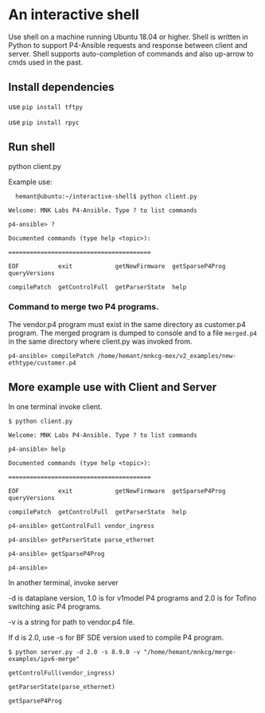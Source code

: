 # An interactive shell
  Use shell on a machine running Ubuntu 18.04 or higher. 
  Shell is written in Python to support P4-Ansible requests
  and response between client and server.  Shell supports 
  auto-completion of commands and also up-arrow to cmds 
  used in the past.

## Install dependencies

  use `pip install tftpy`
  
  use `pip install rpyc`

## Run shell
  python client.py

  Example use:

```
  hemant@ubuntu:~/interactive-shell$ python client.py 

Welcome: MNK Labs P4-Ansible. Type ? to list commands

p4-ansible> ?

Documented commands (type help <topic>):

========================================

EOF           exit            getNewFirmware  getSparseP4Prog  queryVersions

compilePatch  getControlFull  getParserState  help           
```

### Command to merge two P4 programs. 

The vendor.p4 program must exist in the same directory as customer.p4 program. The merged program is dumped to console and to a file `merged.p4` in the same directory where client.py was invoked from.

`p4-ansible> compilePatch /home/hemant/mnkcg-mex/v2_examples/new-ethtype/customer.p4`


## More example use with Client and Server

In one terminal invoke client.

```
$ python client.py

Welcome: MNK Labs P4-Ansible. Type ? to list commands

p4-ansible> help

Documented commands (type help <topic>):

========================================

EOF           exit            getNewFirmware  getSparseP4Prog  queryVersions

compilePatch  getControlFull  getParserState  help

p4-ansible> getControlFull vendor_ingress

p4-ansible> getParserState parse_ethernet

p4-ansible> getSparseP4Prog

p4-ansible>
```

In another terminal, invoke server

-d is dataplane version, 1.0 is for v1model P4 programs and 2.0 is for Tofino switching asic P4 programs.

-v is a string for path to vendor.p4 file.

If d is 2.0, use -s for BF SDE version used to compile P4 program.

```
$ python server.py -d 2.0 -s 8.9.0 -v "/home/hemant/mnkcg/merge-examples/ipv6-merge"

getControlFull(vendor_ingress)

getParserState(parse_ethernet)

getSparseP4Prog
```
